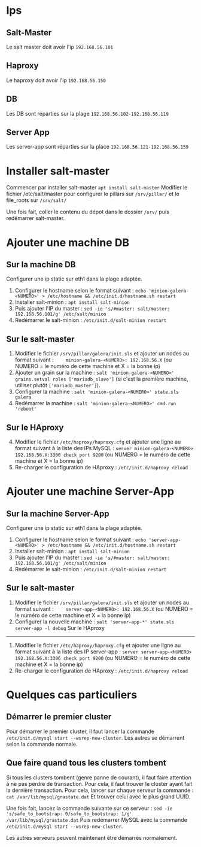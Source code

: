 Ips
===

Salt-Master
------

Le salt master doit avoir l'ip ```192.168.56.101```

Haproxy
------
Le haproxy doit avoir l'ip ```192.168.56.150```

DB
------
Les DB sont réparties sur la plage ```192.168.56.102-192.168.56.119```

Server App
----------

Les server-app sont réparties sur la place ```192.168.56.121-192.168.56.159```


Installer salt-master
===
Commencer par installer salt-master
```apt install salt-master```
Modifier le fichier /etc/salt/master pour configurer le pillars sur ```/srv/pillar/``` et le file_roots sur ```/srv/salt/```

Une fois fait, coller le contenu du dépot dans le dossier ```/srv/``` puis redémarrer salt-master.

Ajouter une machine DB
===

Sur la machine DB
------
Configurer une ip static sur eth1 dans la plage adaptée.

 1. Configurer le hostname selon le format suivant : ```echo 'minion-galera-<NUMERO>' > /etc/hostname && /etc/init.d/hostname.sh restart```
 2. Installer salt-minion : ```apt install salt-minion```
 3. Puis ajouter l'IP du master : ```sed -ie 's/#master: salt/master: 192.168.56.101/g' /etc/salt/minion```
 4. Redémarrer le salt-minion : ```/etc/init.d/salt-minion restart```

Sur le salt-master
------
 1. Modifier le fichier ```/srv/pillar/galera/init.sls``` et ajouter un nodes au format suivant :
```    minion-galera-<NUMERO>: 192.168.56.X``` (ou NUMERO = le numéro de cette machine et X = la bonne ip)
 2. Ajouter un grain sur la machine : ```salt 'minion-galera-<NUMERO>' grains.setval roles ['mariadb_slave']``` (si c'est la première machine, utiliser plutôt ```['mariadb_master']```).
 3. Configurer la machine : ```salt 'minion-galera-<NUMERO>' state.sls galera```
 4. Redémarrer la machine : ```salt 'minion-galera-<NUMERO>' cmd.run 'reboot'```
 
Sur le HAproxy
------
 4. Modifier le fichier ```/etc/haproxy/haproxy.cfg``` et ajouter une ligne au format suivant à la liste des IPs MySQL :
```server minion-galera-<NUMERO> 192.168.56.X:3306 check port 9200``` (ou NUMERO = le numéro de cette machine et X = la bonne ip)
 5. Re-charger le configuration de HAproxy : ```/etc/init.d/haproxy reload```

Ajouter une machine Server-App
===
Sur la machine Server-App
------
Configurer une ip static sur eth1 dans la plage adaptée.

 1. Configurer le hostname selon le format suivant : ```echo 'server-app-<NUMERO>' > /etc/hostname && /etc/init.d/hostname.sh restart```
 2. Installer salt-minion : ```apt install salt-minion```
 3. Puis ajouter l'IP du master : ```sed -ie 's/#master: salt/master: 192.168.56.101/g' /etc/salt/minion```
 4. Redémarrer le salt-minion : ```/etc/init.d/salt-minion restart```

Sur le salt-master
------
 1. Modifier le fichier ```/srv/pillar/galera/init.sls``` et ajouter un nodes au format suivant :
```    server-app-<NUMERO>: 192.168.56.X``` (ou NUMERO = le numéro de cette machine et X = la bonne ip)
 2. Configurer la nouvelle machine : ```salt 'server-app-*' state.sls server-app -l debug```
Sur le HAproxy
------
 1. Modifier le fichier ```/etc/haproxy/haproxy.cfg``` et ajouter une ligne au format suivant à la liste des IP server-app :
```server server-app-<NUMERO> 192.168.56.X:3306 check port 9200``` (ou NUMERO = le numéro de cette machine et X = la bonne ip) 
 2. Re-charger le configuration de HAproxy : ```/etc/init.d/haproxy reload```

Quelques cas particuliers
===
Démarrer le premier cluster
------
Pour démarrer le premier cluster, il faut lancer la commande ```/etc/init.d/mysql start --wsrep-new-cluster```.
Les autres se démarrent selon la commande normale.

Que faire quand tous les clusters tombent
------
Si tous les clusters tombent (genre panne de courant), il faut faire attention à ne pas perdre de transaction. 
Pour cela, il faut trouver le cluster ayant fait la dernière transaction. Pour cela, lancer sur chaque serveur la commande :
```cat /var/lib/mysql/grastate.dat```
Et trouver celui avec le plus grand UUID.

Une fois fait, lancez la commande suivante sur ce serveur : ```sed -ie 's/safe_to_bootstrap: 0/safe_to_bootstrap: 1/g' /var/lib/mysql/grastate.dat```
Puis redémarrer MySQL avec la commande ```/etc/init.d/mysql start --wsrep-new-cluster```.

Les autres serveurs peuvent maintenant être démarrés normalement.
